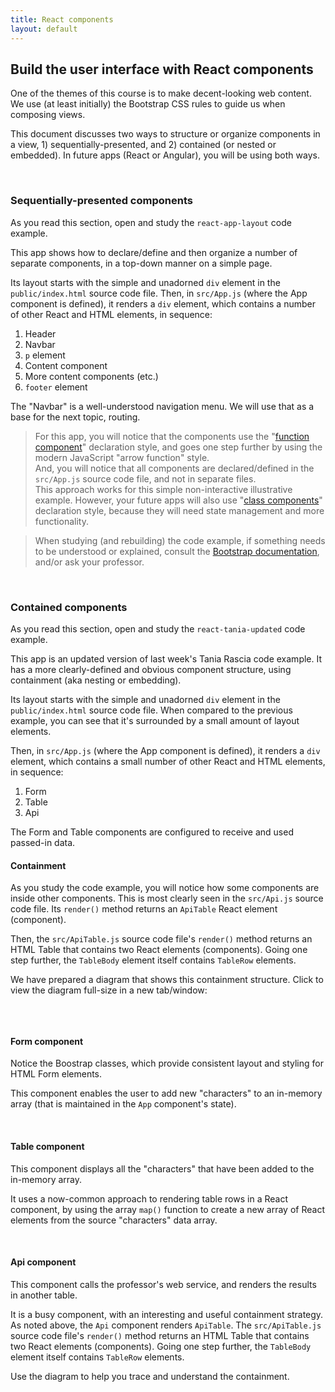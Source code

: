 ```yaml
---
title: React components
layout: default
---
```


## Build the user interface with React components 

One of the themes of this course is to make decent-looking web content. We use (at least initially) the Bootstrap CSS rules to guide us when composing views. 

This document discusses two ways to structure or organize components in a view, 1) sequentially-presented, and 2) contained (or nested or embedded). In future apps (React or Angular), you will be using both ways. 

<br>

### Sequentially-presented components

As you read this section, open and study the `react-app-layout` code example. 

This app shows how to declare/define and then organize a number of separate components, in a top-down manner on a simple page. 

Its layout starts with the simple and unadorned `div` element in the `public/index.html` source code file. Then, in `src/App.js` (where the App component is defined), it renders a `div` element, which contains a number of other React and HTML elements, in sequence:
1. Header
2. Navbar
3. `p` element
4. Content component
5. More content components (etc.)
6. `footer` element

The "Navbar" is a well-understood navigation menu. We will use that as a base for the next topic, routing. 

> For this app, you will notice that the components use the "[function component](https://reactjs.org/docs/components-and-props.html#function-and-class-components)" declaration style, and goes one step further by using the modern JavaScript "arrow function" style.  
> And, you will notice that all components are declared/defined in the `src/App.js` source code file, and not in separate files.  
> This approach works for this simple non-interactive illustrative example. However, your future apps will also use "[class components](https://reactjs.org/docs/components-and-props.html#function-and-class-components)" declaration style, because they will need state management and more functionality. 

> When studying (and rebuilding) the code example, if something needs to be understood or explained, consult the [Bootstrap documentation](https://getbootstrap.com/docs/3.4/css/), and/or ask your professor. 

<br>

### Contained components

As you read this section, open and study the `react-tania-updated` code example. 

This app is an updated version of last week's Tania Rascia code example. It has a more clearly-defined and obvious component structure, using containment (aka nesting or embedding).

Its layout starts with the simple and unadorned `div` element in the `public/index.html` source code file. When compared to the previous example, you can see that it's surrounded by a small amount of layout elements. 

Then, in `src/App.js` (where the App component is defined), it renders a `div` element, which contains a small number of other React and HTML elements, in sequence:
1. Form
2. Table
3. Api

The Form and Table components are configured to receive and used passed-in data. 

#### Containment 

As you study the code example, you will notice how some components are inside other components. This is most clearly seen in the `src/Api.js` source code file. Its `render()` method returns an `ApiTable` React element (component). 

Then, the `src/ApiTable.js` source code file's `render()` method returns an HTML Table that contains two React elements (components). Going one step further, the `TableBody` element itself contains `TableRow` elements. 

We have prepared a diagram that shows this containment structure. Click to view the diagram full-size in a new tab/window: 

<a href="/media/react-tania-containment.png" target="_blank"><img src="/media/react-tania-containment.png" alt="" style="max-width: 20em" /></a>

<br>

#### Form component

Notice the Boostrap classes, which provide consistent layout and styling for HTML Form elements. 

This component enables the user to add new "characters" to an in-memory array (that is maintained in the `App` component's state). 

<br>

#### Table component

This component displays all the "characters" that have been added to the in-memory array. 

It uses a now-common approach to rendering table rows in a React component, by using the array `map()` function to create a new array of React elements from the source "characters" data array. 

<br>

#### Api component

This component calls the professor's web service, and renders the results in another table. 

It is a busy component, with an interesting and useful containment strategy. As noted above, the `Api` component renders `ApiTable`. The `src/ApiTable.js` source code file's `render()` method returns an HTML Table that contains two React elements (components). Going one step further, the `TableBody` element itself contains `TableRow` elements. 

Use the diagram to help you trace and understand the containment. 

<br>
